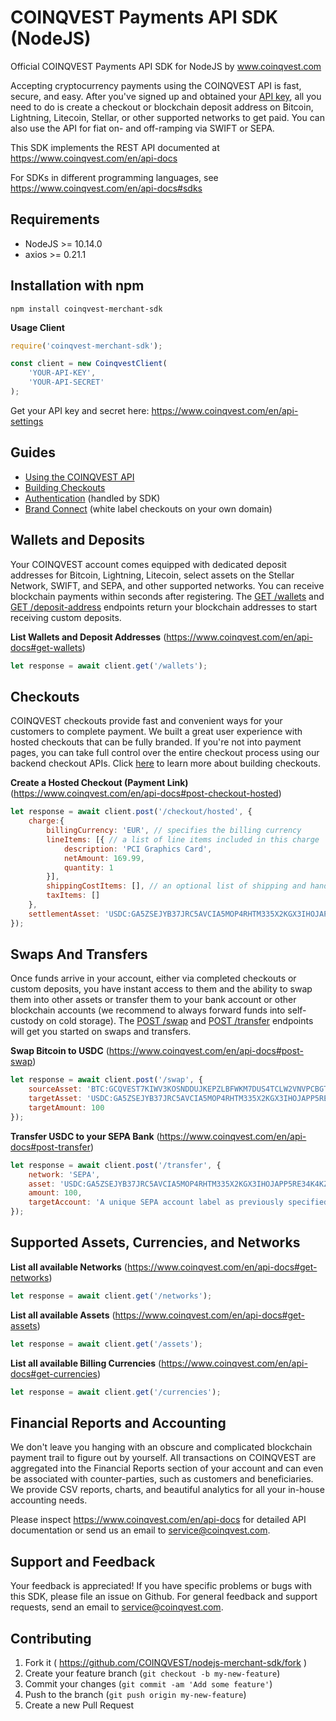 # COINQVEST Payments API SDK (NodeJS)

Official COINQVEST Payments API SDK for NodeJS by www.coinqvest.com

Accepting cryptocurrency payments using the COINQVEST API is fast, secure, and easy. After you've signed up and obtained your [API key](https://www.coinqvest.com/en/api-settings), all you need to do is create a checkout or blockchain deposit address on Bitcoin, Lightning, Litecoin, Stellar, or other supported networks to get paid. You can also use the API for fiat on- and off-ramping via SWIFT or SEPA.

This SDK implements the REST API documented at https://www.coinqvest.com/en/api-docs

For SDKs in different programming languages, see https://www.coinqvest.com/en/api-docs#sdks

Requirements
------------
* NodeJS >= 10.14.0
* axios >= 0.21.1

Installation with npm
---------------------
`npm install coinqvest-merchant-sdk`

**Usage Client**
```javascript
require('coinqvest-merchant-sdk');

const client = new CoinqvestClient(
    'YOUR-API-KEY',
    'YOUR-API-SECRET'
);
```
Get your API key and secret here: https://www.coinqvest.com/en/api-settings

Guides
------

* [Using the COINQVEST API](https://www.coinqvest.com/en/api-docs#getting-started)
* [Building Checkouts](https://www.coinqvest.com/en/api-docs#building-checkouts)
* [Authentication](https://www.coinqvest.com/en/api-docs#authentication) (handled by SDK)
* [Brand Connect](https://www.coinqvest.com/en/api-docs#brand-connect) (white label checkouts on your own domain)

## Wallets and Deposits

Your COINQVEST account comes equipped with dedicated deposit addresses for Bitcoin, Lightning, Litecoin, select assets on the Stellar Network, SWIFT, and SEPA, and other supported networks. You can receive blockchain payments within seconds after registering. The [GET /wallets](https://www.coinqvest.com/en/api-docs#get-wallets) and [GET /deposit-address](https://www.coinqvest.com/en/api-docs#deposit-address) endpoints return your blockchain addresses to start receiving custom deposits.

**List Wallets and Deposit Addresses** (https://www.coinqvest.com/en/api-docs#get-wallets)
```javascript
let response = await client.get('/wallets');
```

## Checkouts

COINQVEST checkouts provide fast and convenient ways for your customers to complete payment. We built a great user experience with hosted checkouts that can be fully branded. If you're not into payment pages, you can take full control over the entire checkout process using our backend checkout APIs. Click [here](https://www.coinqvest.com/en/api-docs#building-checkouts) to learn more about building checkouts.

**Create a Hosted Checkout (Payment Link)** (https://www.coinqvest.com/en/api-docs#post-checkout-hosted)
```javascript
let response = await client.post('/checkout/hosted', {
    charge:{
        billingCurrency: 'EUR', // specifies the billing currency
        lineItems: [{ // a list of line items included in this charge
            description: 'PCI Graphics Card',
            netAmount: 169.99,
            quantity: 1
        }],
        shippingCostItems: [], // an optional list of shipping and handling costs
        taxItems: []
    },
    settlementAsset: 'USDC:GA5ZSEJYB37JRC5AVCIA5MOP4RHTM335X2KGX3IHOJAPP5RE34K4KZVN' // your settlement asset as given by GET /assets (or ORIGIN to omit conversion)
});
```

## Swaps And Transfers

Once funds arrive in your account, either via completed checkouts or custom deposits, you have instant access to them and the ability to swap them into other assets or transfer them to your bank account or other blockchain accounts (we recommend to always forward funds into self-custody on cold storage). The [POST /swap](https://www.coinqvest.com/en/api-docs#post-swap) and [POST /transfer](https://www.coinqvest.com/en/api-docs#post-transfer) endpoints will get you started on swaps and transfers.

**Swap Bitcoin to USDC** (https://www.coinqvest.com/en/api-docs#post-swap)
```javascript
let response = await client.post('/swap', {
    sourceAsset: 'BTC:GCQVEST7KIWV3KOSNDDUJKEPZLBFWKM7DUS4TCLW2VNVPCBGTDRVTEIT',
    targetAsset: 'USDC:GA5ZSEJYB37JRC5AVCIA5MOP4RHTM335X2KGX3IHOJAPP5RE34K4KZVN',
    targetAmount: 100
});
```

**Transfer USDC to your SEPA Bank** (https://www.coinqvest.com/en/api-docs#post-transfer)
```javascript
let response = await client.post('/transfer', {
    network: 'SEPA',
    asset: 'USDC:GA5ZSEJYB37JRC5AVCIA5MOP4RHTM335X2KGX3IHOJAPP5RE34K4KZVN',
    amount: 100,
    targetAccount: 'A unique SEPA account label as previously specified in POST /target-account'
});
```

## Supported Assets, Currencies, and Networks

**List all available Networks** (https://www.coinqvest.com/en/api-docs#get-networks)
```javascript
let response = await client.get('/networks');
```

**List all available Assets** (https://www.coinqvest.com/en/api-docs#get-assets)
```javascript
let response = await client.get('/assets');
```

**List all available Billing Currencies** (https://www.coinqvest.com/en/api-docs#get-currencies)
```javascript
let response = await client.get('/currencies');
```

## Financial Reports and Accounting

We don't leave you hanging with an obscure and complicated blockchain payment trail to figure out by yourself. All transactions on COINQVEST are aggregated into the Financial Reports section of your account and can even be associated with counter-parties, such as customers and beneficiaries. We provide CSV reports, charts, and beautiful analytics for all your in-house accounting needs.

Please inspect https://www.coinqvest.com/en/api-docs for detailed API documentation or send us an email to service@coinqvest.com.

Support and Feedback
--------------------
Your feedback is appreciated! If you have specific problems or bugs with this SDK, please file an issue on Github. For general feedback and support requests, send an email to service@coinqvest.com.

Contributing
------------

1. Fork it ( https://github.com/COINQVEST/nodejs-merchant-sdk/fork )
2. Create your feature branch (`git checkout -b my-new-feature`)
3. Commit your changes (`git commit -am 'Add some feature'`)
4. Push to the branch (`git push origin my-new-feature`)
5. Create a new Pull Request


